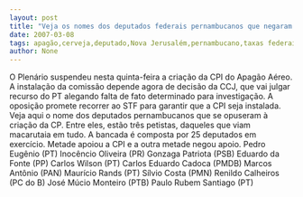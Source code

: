 ```yaml
---
layout: post
title: "Veja os nomes dos deputados federais pernambucanos que negaram apoio à CPI do Apagão"
date: 2007-03-08
tags: apagão,cerveja,deputado,Nova Jerusalém,pernambucano,taxas federais
author: None
---
```

O Plenário suspendeu nesta quinta-feira a criação da CPI do Apagão Aéreo. 
A instalação da comissão depende agora de decisão da CCJ, que vai julgar recurso do PT alegando falta de fato determinado para investigação. 
A oposição promete recorrer ao STF para garantir que a CPI seja instalada. 
Veja aqui o nome dos deputados pernambucanos que se opuseram à criação da CP. Entre eles, estão três petistas, daqueles que viam macarutaia em tudo.
A bancada é composta por 25 deputados em exercício. Metade apoiou a CPI e a outra metade negou apoio.
Pedro Eugênio (PT)
Inocêncio Oliveira (PR)
Gonzaga Patriota (PSB)
Eduardo da Fonte (PP)
Carlos Wilson (PT)
Carlos Eduardo Cadoca (PMDB)
Marcos Antônio (PAN)
Maurício Rands (PT)
Sílvio Costa (PMN)
Renildo Calheiros (PC do B)
José Múcio Monteiro (PTB)
Paulo Rubem Santiago (PT) 
